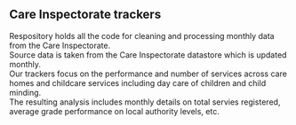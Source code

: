 <h2>Care Inspectorate trackers</h2>
Respository holds all the code for cleaning and processing monthly data from the Care Inspectorate. <br>
Source data is taken from the Care Inspectorate datastore which is updated monthly. <br>
Our trackers focus on the performance and number of services across care homes and childcare services including day care of children and child minding. <br>
The resulting analysis includes monthly details on total servies registered, average grade performance on local authority levels, etc. <br>
